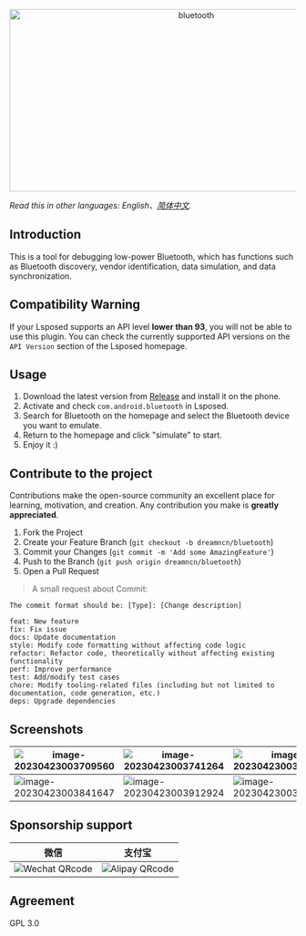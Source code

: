 <p align="center">
  <img src="https://socialify.git.ci/dreamncn/bluetooth/image?description=1&font=Source%20Code%20Pro&forks=1&issues=1&logo=https%3A%2F%2Fpic.dreamn.cn%2FuPic%2F2023_04_22_23_52_24_1682178744_1682178744595_CRaKET.png&name=1&pattern=Floating%20Cogs&pulls=1&stargazers=1&theme=Auto" alt="bluetooth" width="640" height="320" /></p>

 *Read this in other languages: English、[简体中文](readme/README.zh_CN.md).*

## Introduction
This is a tool for debugging low-power Bluetooth, which has functions such as Bluetooth discovery, vendor identification, data simulation, and data synchronization.

## Compatibility Warning

If your Lsposed supports an API level **lower than 93**, you will not be able to use this plugin. You can check the currently supported API versions on the `API Version` section of the Lsposed homepage.


## Usage

1. Download the latest version from [Release](https://github.com/dreamncn/bluetooth/releases) and install it on the phone.
2. Activate and check `com.android.bluetooth` in Lsposed.
2. Search for Bluetooth on the homepage and select the Bluetooth device you want to emulate.
2. Return to the homepage and click "simulate" to start.
2. Enjoy it :)

##  Contribute to the project

Contributions make the open-source community an excellent place for learning, motivation, and creation. Any contribution you make is **greatly appreciated**.

1. Fork the Project
2. Create your Feature Branch (`git checkout -b dreamncn/bluetooth`)
3. Commit your Changes (`git commit -m 'Add some AmazingFeature'`)
4. Push to the Branch (`git push origin dreamncn/bluetooth`)
5. Open a Pull Request

> A small request about Commit: 

```
The commit format should be: [Type]: [Change description]

feat: New feature
fix: Fix issue
docs: Update documentation
style: Modify code formatting without affecting code logic
refactor: Refactor code, theoretically without affecting existing functionality
perf: Improve performance
test: Add/modify test cases
chore: Modify tooling-related files (including but not limited to documentation, code generation, etc.)
deps: Upgrade dependencies
```

## Screenshots

| ![image-20230423003709560](https://pic.dreamn.cn/uPic/2023_04_23_00_37_12_1682181432_1682181432157_FujGlZ.png) | ![image-20230423003741264](https://pic.dreamn.cn/uPic/2023_04_23_00_37_44_1682181464_1682181464412_pHiGh0.png) | ![image-20230423003806966](https://pic.dreamn.cn/uPic/2023_04_23_00_38_09_1682181489_1682181489088_Ek7N08.png) |
| ------------------------------------------------------------ | ------------------------------------------------------------ | ------------------------------------------------------------ |
| ![image-20230423003841647](https://pic.dreamn.cn/uPic/2023_04_23_00_38_51_1682181531_1682181531325_4D4a83.png) | ![image-20230423003912924](https://pic.dreamn.cn/uPic/2023_04_23_00_39_14_1682181554_1682181554862_V0wqQf.png) | ![image-20230423003938267](https://pic.dreamn.cn/uPic/2023_04_23_00_39_40_1682181580_1682181580266_ruC8Tc.png) |

## Sponsorship support

|                             微信                             |                            支付宝                            |
| :----------------------------------------------------------: | :----------------------------------------------------------: |
| ![Wechat QRcode](https://pic.dreamn.cn/uPic/2023_04_23_00_41_49_1682181709_1682181709722_KGWAI6.jpg) | ![Alipay QRcode](https://pic.dreamn.cn/uPic/2023_04_23_00_42_02_1682181722_1682181722820_82xpxH.jpg) |



## Agreement

GPL 3.0